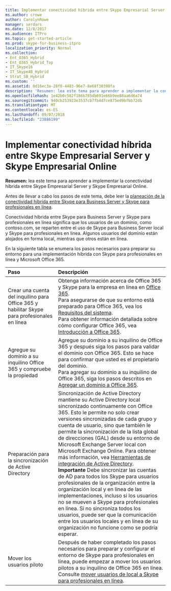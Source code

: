 ```yaml
---
title: Implementar conectividad híbrida entre Skype Empresarial Server y Skype Empresarial Online
ms.author: crowe
author: CarolynRowe
manager: serdars
ms.date: 12/8/2017
ms.audience: ITPro
ms.topic: get-started-article
ms.prod: skype-for-business-itpro
localization_priority: Normal
ms.collection:
- Ent_O365_Hybrid
- Ent_O365_Hybrid_Top
- IT_Skype16
- IT_Skype4B_Hybrid
- Strat_SB_Hybrid
ms.custom: ''
ms.assetid: 0d16ec3a-28f0-4483-96e7-8e68f30398fa
description: 'Resumen: lea este tema para aprender a implementar la conectividad híbrida entre Skype Empresarial Server y Skype Empresarial Online.'
ms.openlocfilehash: 1e42b0c582f186b785db691e66b9ee88aa6d6a74
ms.sourcegitcommit: 940cb253923e3537cb7fb4d7ce875ed9bfbb72db
ms.translationtype: MT
ms.contentlocale: es-ES
ms.lasthandoff: 09/07/2018
ms.locfileid: "23886199"
---
```

# <a name="deploy-hybrid-connectivity-between-skype-for-business-server-and-skype-for-business-online"></a>Implementar conectividad híbrida entre Skype Empresarial Server y Skype Empresarial Online
 
**Resumen:** lea este tema para aprender a implementar la conectividad híbrida entre Skype Empresarial Server y Skype Empresarial Online.
  
Antes de llevar a cabo los pasos de este tema, debe leer la [planeación de la conectividad híbrida entre Skype para Business Server y Skype para profesionales en línea](../../skype-for-business-hybrid-solutions/plan-hybrid-connectivity.md).
  
Conectividad híbrida entre Skype para Business Server y Skype para profesionales en línea significa que los usuarios de un dominio, como contoso.com, se reparten entre el uso de Skype para Business Server local y Skype para profesionales en línea. Algunos usuarios del dominio están alojados en forma local, mientras que otros están en línea. 
  
En la siguiente tabla se enumera los pasos necesarios para preparar su entorno para una implementación híbrida con Skype para profesionales en línea y Microsoft Office 365. 
  
|**Paso**|**Descripción**|
|:-----|:-----|
|Crear una cuenta del inquilino para Office 365 y habilitar Skype para profesionales en línea  <br/> |Obtenga información acerca de Office 365 y Skype para la empresa en línea en [Office 365](https://go.microsoft.com/fwlink/p/?LinkId=254980).  <br/> Para asegurarse de que su entorno está preparado para Office 365, vea los [Requisitos del sistema](https://products.office.com/en-US/office-system-requirements).  <br/> Para obtener información detallada sobre cómo configurar Office 365, vea [Introducción a Office 365](https://go.microsoft.com/fwlink/p/?LinkId=254982).  <br/> |
|Agregue su dominio a su inquilino Office 365 y compruebe la propiedad  <br/> | Agregue su dominio a su inquilino de Office 365 y después siga los pasos para validar el dominio con Office 365. Esto se hace para confirmar que usted es el propietario del dominio. <br/> Para agregar su dominio a su inquilino de Office 365, siga los pasos descritos en [Agregar un dominio a Office 365](https://support.office.com/en-us/article/add-a-domain-to-office-365-6383f56d-3d09-4dcb-9b41-b5f5a5efd611?ui=en-US&rs=en-US&ad=US).  <br/> |
|Preparación para la sincronización de Active Directory  <br/> |Sincronización de Active Directory mantiene su Active Directory local sincronizado continuamente con Office 365. Esto le permite no solo crear versiones sincronizadas de cada grupo y cuenta de usuario, sino que también le permite la sincronización de la lista global de direcciones (GAL) desde su entorno de Microsoft Exchange Server local con Microsoft Exchange Online. Para obtener más información, vea [Herramientas de integración de Active Directory](https://go.microsoft.com/fwlink/p/?LinkId=530320).  <br/>  **Importante** Debe sincronizar las cuentas de AD para todos los Skype para usuarios profesionales de la organización entre la organización local y en línea de las implementaciones, incluso si los usuarios no se mueven a Skype para profesionales en línea. Si no sincroniza todos los usuarios, puede ser que la comunicación entre los usuarios locales y en línea de su organización no funcione como se podría esperar.           |
|Mover los usuarios piloto  <br/> |Después de haber completado los pasos necesarios para preparar y configurar el entorno de Skype para profesionales en línea, puede empezar a mover los usuarios pilotos a su inquilino de Office 365 en línea. Consulte [mover usuarios de local a Skype para profesionales en línea](move-users-from-on-premises-to-skype-for-business-online.md).  <br/> |
